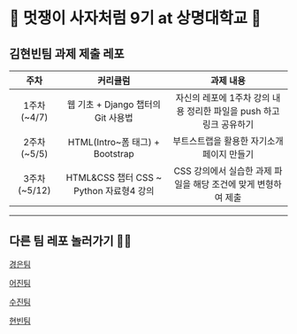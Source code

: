 # 🦁 멋쟁이 사자처럼 9기 at 상명대학교 🦁

## 김현빈팀 과제 제출 레포


|주차|커리큘럼|과제 내용|
|:---:|:---:|:---:|
|1주차(~4/7)|웹 기초 + Django 챕터의 Git 사용법|자신의 레포에 1주차 강의 내용 정리한 파일을 push 하고 링크 공유하기|
|2주차(~5/5)|HTML(Intro~폼 태그) + Bootstrap|부트스트랩을 활용한 자기소개 페이지 만들기|
|3주차(~5/12)|HTML&CSS 챕터 CSS ~ Python 자료형4 강의|CSS 강의에서 실습한 과제 파일을 해당 조건에 맞게 변형하여 제출|
---

## 다른 팀 레포 놀러가기 🏄‍♂️

[경은팀](https://github.com/GyeongEun-Kim/Likelion-9th-HW)

[어진팀](https://github.com/mingmeng030/Likelion-9th-homework)

[수진팀](https://github.com/sooziini/likelion9th-assignment)

[현빈팀](https://github.com/myunbongs/LikeLion_9_HW)
